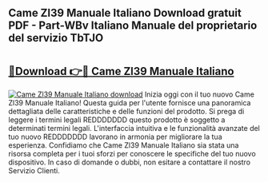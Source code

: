 ## Came Zl39 Manuale Italiano Download gratuit PDF - Part-WBv Italiano Manuale del proprietario del servizio TbTJO

# <h2><a href="http://dfg16u9.blite.top/?on=Came+Zl39+Manuale+Italiano">🔗Download 👉🔴 Came Zl39 Manuale Italiano</a></h2>

[![Came Zl39 Manuale Italiano download](https://i.imgur.com/lujVjoI.png)](http://dfg16u9.blite.top/?on=Came+Zl39+Manuale+Italiano)
Inizia oggi con il tuo nuovo Came Zl39 Manuale Italiano! Questa guida per l'utente fornisce una panoramica dettagliata delle caratteristiche e delle funzioni del prodotto. Si prega di leggere i termini legali REDDDDDDD questo prodotto è soggetto a determinati termini legali. L'interfaccia intuitiva e le funzionalità avanzate del tuo nuovo REDDDDDDD lavorano in armonia per migliorare la tua esperienza. Confidiamo che Came Zl39 Manuale Italiano sia stata una risorsa completa per i tuoi sforzi per conoscere le specifiche del tuo nuovo dispositivo. In caso di domande o dubbi, non esitare a contattare il nostro Servizio Clienti.
